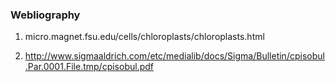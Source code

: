 ### Webliography
 

1. micro.magnet.fsu.edu/cells/chloroplasts/chloroplasts.html

 

2. http://www.sigmaaldrich.com/etc/medialib/docs/Sigma/Bulletin/cpisobul.Par.0001.File.tmp/cpisobul.pdf
